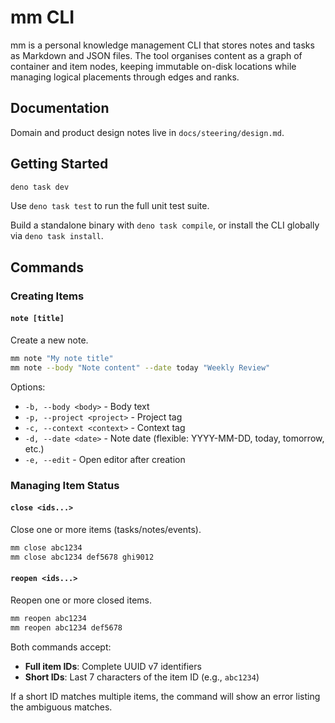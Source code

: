 # mm CLI

mm is a personal knowledge management CLI that stores notes and tasks as Markdown and JSON files.
The tool organises content as a graph of container and item nodes, keeping immutable on-disk
locations while managing logical placements through edges and ranks.

## Documentation

Domain and product design notes live in `docs/steering/design.md`.

## Getting Started

```sh
deno task dev
```

Use `deno task test` to run the full unit test suite.

Build a standalone binary with `deno task compile`, or install the CLI globally via
`deno task install`.

## Commands

### Creating Items

#### `note [title]`

Create a new note.

```sh
mm note "My note title"
mm note --body "Note content" --date today "Weekly Review"
```

Options:

- `-b, --body <body>` - Body text
- `-p, --project <project>` - Project tag
- `-c, --context <context>` - Context tag
- `-d, --date <date>` - Note date (flexible: YYYY-MM-DD, today, tomorrow, etc.)
- `-e, --edit` - Open editor after creation

### Managing Item Status

#### `close <ids...>`

Close one or more items (tasks/notes/events).

```sh
mm close abc1234
mm close abc1234 def5678 ghi9012
```

#### `reopen <ids...>`

Reopen one or more closed items.

```sh
mm reopen abc1234
mm reopen abc1234 def5678
```

Both commands accept:

- **Full item IDs**: Complete UUID v7 identifiers
- **Short IDs**: Last 7 characters of the item ID (e.g., `abc1234`)

If a short ID matches multiple items, the command will show an error listing the ambiguous matches.
